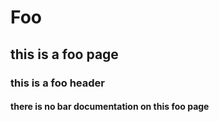 # Foo

## this is a foo page

### this is a foo header

#### there is no bar documentation on this foo page